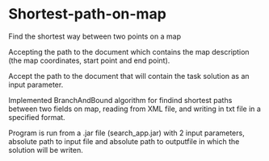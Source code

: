 # Shortest-path-on-map
Find the shortest way between two points on a map

Accepting the path to the document which contains the map description (the map coordinates, start point and end point).

Accept the path to the document that will contain the task solution as an input parameter.

Implemented BranchAndBound algorithm for findind shortest paths between two fields on map, reading from XML file, and writing in txt file in a specified format.

Program is run from a .jar file (search_app.jar) with 2 input parameters, absolute path to input file and absolute path to outputfile in which the solution will be writen.
